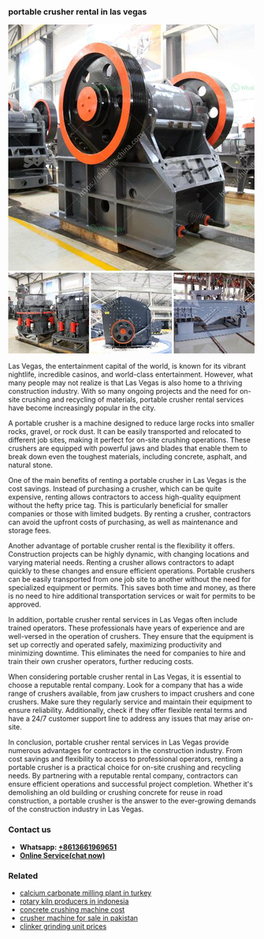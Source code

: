 <h3>portable crusher rental in las vegas</h3><img src='1708663454.jpg' alt=''><p>Las Vegas, the entertainment capital of the world, is known for its vibrant nightlife, incredible casinos, and world-class entertainment. However, what many people may not realize is that Las Vegas is also home to a thriving construction industry. With so many ongoing projects and the need for on-site crushing and recycling of materials, portable crusher rental services have become increasingly popular in the city.</p><p>A portable crusher is a machine designed to reduce large rocks into smaller rocks, gravel, or rock dust. It can be easily transported and relocated to different job sites, making it perfect for on-site crushing operations. These crushers are equipped with powerful jaws and blades that enable them to break down even the toughest materials, including concrete, asphalt, and natural stone.</p><p>One of the main benefits of renting a portable crusher in Las Vegas is the cost savings. Instead of purchasing a crusher, which can be quite expensive, renting allows contractors to access high-quality equipment without the hefty price tag. This is particularly beneficial for smaller companies or those with limited budgets. By renting a crusher, contractors can avoid the upfront costs of purchasing, as well as maintenance and storage fees.</p><p>Another advantage of portable crusher rental is the flexibility it offers. Construction projects can be highly dynamic, with changing locations and varying material needs. Renting a crusher allows contractors to adapt quickly to these changes and ensure efficient operations. Portable crushers can be easily transported from one job site to another without the need for specialized equipment or permits. This saves both time and money, as there is no need to hire additional transportation services or wait for permits to be approved.</p><p>In addition, portable crusher rental services in Las Vegas often include trained operators. These professionals have years of experience and are well-versed in the operation of crushers. They ensure that the equipment is set up correctly and operated safely, maximizing productivity and minimizing downtime. This eliminates the need for companies to hire and train their own crusher operators, further reducing costs.</p><p>When considering portable crusher rental in Las Vegas, it is essential to choose a reputable rental company. Look for a company that has a wide range of crushers available, from jaw crushers to impact crushers and cone crushers. Make sure they regularly service and maintain their equipment to ensure reliability. Additionally, check if they offer flexible rental terms and have a 24/7 customer support line to address any issues that may arise on-site.</p><p>In conclusion, portable crusher rental services in Las Vegas provide numerous advantages for contractors in the construction industry. From cost savings and flexibility to access to professional operators, renting a portable crusher is a practical choice for on-site crushing and recycling needs. By partnering with a reputable rental company, contractors can ensure efficient operations and successful project completion. Whether it's demolishing an old building or crushing concrete for reuse in road construction, a portable crusher is the answer to the ever-growing demands of the construction industry in Las Vegas.</p><h3>Contact us</h3><ul><li><strong>Whatsapp:&nbsp;<a href="https://wa.me/8613661969651">+8613661969651</a></strong></li><li><a href="https://swt.shibang-china.com/?git&amp;zhl&amp;portable crusher rental in las vegas"><strong>Online Service(chat now)</strong></a></li></ul><h3>Related</h3><ul><li><a href='calcium carbonate milling plant in turkey.md'>calcium carbonate milling plant in turkey</a></li><li><a href='rotary kiln producers in indonesia.md'>rotary kiln producers in indonesia</a></li><li><a href='concrete crushing machine cost.md'>concrete crushing machine cost</a></li><li><a href='crusher machine for sale in pakistan.md'>crusher machine for sale in pakistan</a></li><li><a href='clinker grinding unit prices.md'>clinker grinding unit prices</a></li></ul>